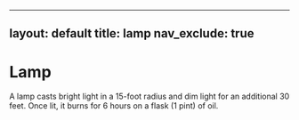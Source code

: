 
---
layout: default
title: lamp
nav_exclude: true
---

# Lamp

A lamp casts bright light in a 15-foot radius and dim light for an additional 30 feet. Once lit, it burns for 6 hours on a flask (1 pint) of oil. 

